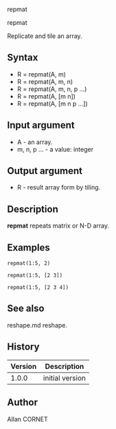 



repmat


repmat

Replicate and tile an array.

## Syntax

- R = repmat(A, m)
- R = repmat(A, m, n)
- R = repmat(A, m, n, p …)
- R = repmat(A, [m n])
- R = repmat(A, [m n p …])

## Input argument

 - A - an array.
 - m, n, p … - a value: integer

## Output argument

 - R - result array form by tiling.

## Description

<b>repmat</b> repeats matrix or N-D array.

## Examples

```Nelson
repmat(1:5, 2)
```
```Nelson
repmat(1:5, [2 3])
```
```Nelson
repmat(1:5, [2 3 4])
```

## See also

reshape.md reshape.
## History

|Version|Description|
|------|------|
|1.0.0|initial version|


## Author

Allan CORNET



